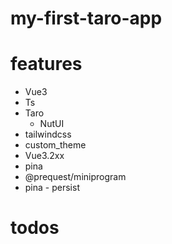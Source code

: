 # my-first-taro-app

# features
- Vue3
- Ts
- Taro
  - NutUI
- tailwindcss
- custom_theme
- Vue3.2xx
- pina
- @prequest/miniprogram
- pina - persist

# todos
